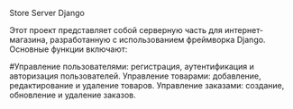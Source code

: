 Store Server Django

Этот проект представляет собой серверную часть для интернет-магазина, разработанную с использованием фреймворка Django. Основные функции включают:

#Управление пользователями: регистрация, аутентификация и авторизация пользователей.
Управление товарами: добавление, редактирование и удаление товаров.
Управление заказами: создание, обновление и удаление заказов.
